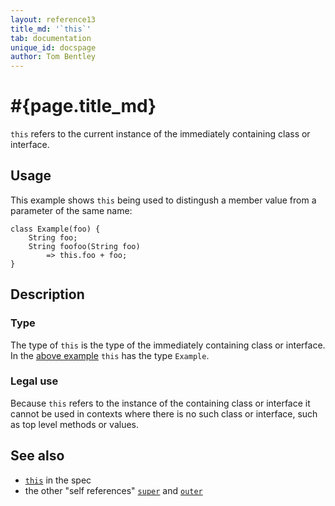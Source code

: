 ```yaml
---
layout: reference13
title_md: '`this`'
tab: documentation
unique_id: docspage
author: Tom Bentley
---
```


# #{page.title_md}

`this` refers to the current instance of the immediately containing class or interface.

## Usage 

This example shows `this` being used to distingush a member value from a 
parameter of the same name:

    class Example(foo) {
        String foo;
        String foofoo(String foo) 
            => this.foo + foo;
    }

## Description

### Type

The type of `this` is the type of the immediately containing class or interface. 
In the [above example](#usage) `this` has the type `Example`.

### Legal use

Because `this` refers to the instance of the containing class or interface
it cannot be used in contexts where there is no such class or interface, 
such as top level methods or values.

## See also

* [`this`](#{site.urls.spec_current}#this) in the spec
* the other "self references" [`super`](../super) and [`outer`](../super)
